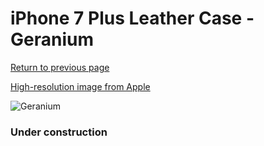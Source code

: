 # iPhone 7 Plus Leather Case - Geranium

[Return to previous page](/iphone_7)

[High-resolution image from Apple](https://store.storeimages.cdn-apple.com/8756/as-images.apple.com/is/MQ5H2?wid=4500&hei=4500&fmt=png)

<div style="width: 384px"><img src="/everyphone/MQ5H2.png" alt="Geranium"></div>

### Under construction
